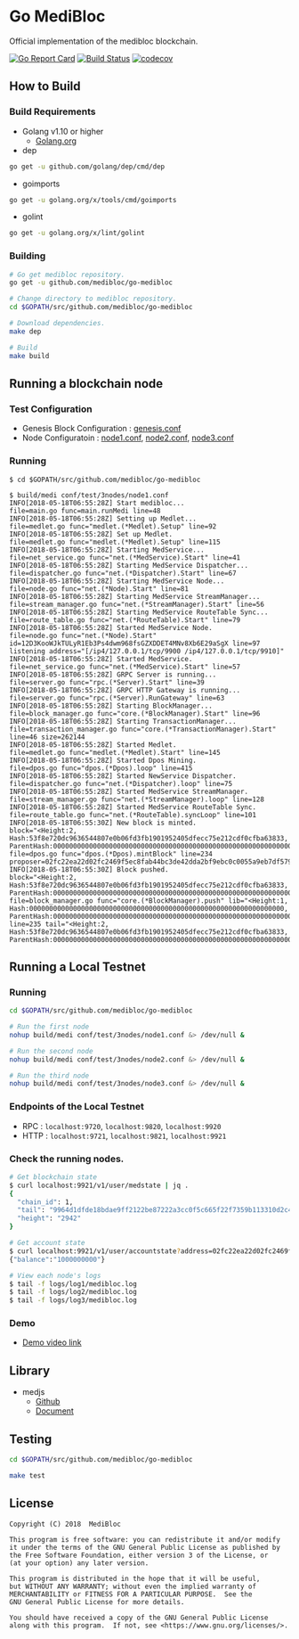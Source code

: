 # Go MediBloc
Official implementation of the medibloc blockchain.

[![Go Report Card](https://goreportcard.com/badge/github.com/medibloc/go-medibloc)](https://goreportcard.com/report/github.com/medibloc/go-medibloc)
[![Build Status](https://travis-ci.com/medibloc/go-medibloc.svg?branch=master)](https://travis-ci.com/medibloc/go-medibloc)
[![codecov](https://codecov.io/gh/medibloc/go-medibloc/branch/master/graph/badge.svg)](https://codecov.io/gh/medibloc/go-medibloc)

## How to Build
### Build Requirements
* Golang v1.10 or higher
    * [Golang.org](https://Golang.org)
* dep
```bash
go get -u github.com/golang/dep/cmd/dep
```
* goimports
```bash
go get -u golang.org/x/tools/cmd/goimports
```
* golint
```bash
go get -u golang.org/x/lint/golint
```

### Building
```bash
# Go get medibloc repository.
go get -u github.com/medibloc/go-medibloc

# Change directory to medibloc repository.
cd $GOPATH/src/github.com/medibloc/go-medibloc

# Download dependencies.
make dep

# Build
make build
```

## Running a blockchain node
### Test Configuration
* Genesis Block Configuration : [genesis.conf](https://github.com/medibloc/go-medibloc/blob/master/conf/test/3nodes/genesis.conf)
* Node Configuratoin : [node1.conf](https://github.com/medibloc/go-medibloc/blob/master/conf/test/3nodes/node1.conf), [node2.conf](https://github.com/medibloc/go-medibloc/blob/master/conf/test/3nodes/node2.conf), [node3.conf](https://github.com/medibloc/go-medibloc/blob/master/conf/test/3nodes/node3.conf)

### Running
```
$ cd $GOPATH/src/github.com/medibloc/go-medibloc

$ build/medi conf/test/3nodes/node1.conf
INFO[2018-05-18T06:55:28Z] Start medibloc...                             file=main.go func=main.runMedi line=48
INFO[2018-05-18T06:55:28Z] Setting up Medlet...                          file=medlet.go func="medlet.(*Medlet).Setup" line=92
INFO[2018-05-18T06:55:28Z] Set up Medlet.                                file=medlet.go func="medlet.(*Medlet).Setup" line=115
INFO[2018-05-18T06:55:28Z] Starting MedService...                        file=net_service.go func="net.(*MedService).Start" line=41
INFO[2018-05-18T06:55:28Z] Starting MedService Dispatcher...             file=dispatcher.go func="net.(*Dispatcher).Start" line=67
INFO[2018-05-18T06:55:28Z] Starting MedService Node...                   file=node.go func="net.(*Node).Start" line=81
INFO[2018-05-18T06:55:28Z] Starting MedService StreamManager...          file=stream_manager.go func="net.(*StreamManager).Start" line=56
INFO[2018-05-18T06:55:28Z] Starting MedService RouteTable Sync...        file=route_table.go func="net.(*RouteTable).Start" line=79
INFO[2018-05-18T06:55:28Z] Started MedService Node.                      file=node.go func="net.(*Node).Start" id=12D3KooWJkTULyR1Eb3Ps4dwm968fsGZXDDET4MNv8Xb6E29aSgX line=97 listening address="[/ip4/127.0.0.1/tcp/9900 /ip4/127.0.0.1/tcp/9910]"
INFO[2018-05-18T06:55:28Z] Started MedService.                           file=net_service.go func="net.(*MedService).Start" line=57
INFO[2018-05-18T06:55:28Z] GRPC Server is running...                     file=server.go func="rpc.(*Server).Start" line=39
INFO[2018-05-18T06:55:28Z] GRPC HTTP Gateway is running...               file=server.go func="rpc.(*Server).RunGateway" line=63
INFO[2018-05-18T06:55:28Z] Starting BlockManager...                      file=block_manager.go func="core.(*BlockManager).Start" line=96
INFO[2018-05-18T06:55:28Z] Starting TransactionManager...                file=transaction_manager.go func="core.(*TransactionManager).Start" line=46 size=262144
INFO[2018-05-18T06:55:28Z] Started Medlet.                               file=medlet.go func="medlet.(*Medlet).Start" line=145
INFO[2018-05-18T06:55:28Z] Started Dpos Mining.                          file=dpos.go func="dpos.(*Dpos).loop" line=415
INFO[2018-05-18T06:55:28Z] Started NewService Dispatcher.                file=dispatcher.go func="net.(*Dispatcher).loop" line=75
INFO[2018-05-18T06:55:28Z] Started MedService StreamManager.             file=stream_manager.go func="net.(*StreamManager).loop" line=128
INFO[2018-05-18T06:55:28Z] Started MedService RouteTable Sync.           file=route_table.go func="net.(*RouteTable).syncLoop" line=101
INFO[2018-05-18T06:55:30Z] New block is minted.                          block="<Height:2, Hash:53f8e720dc9636544807e0b06fd3fb1901952405dfecc75e212cdf0cfba63833, ParentHash:0000000000000000000000000000000000000000000000000000000000000000>" file=dpos.go func="dpos.(*Dpos).mintBlock" line=234 proposer=02fc22ea22d02fc2469f5ec8fab44bc3de42dda2bf9ebc0c0055a9eb7df579056c
INFO[2018-05-18T06:55:30Z] Block pushed.                                 block="<Height:2, Hash:53f8e720dc9636544807e0b06fd3fb1901952405dfecc75e212cdf0cfba63833, ParentHash:0000000000000000000000000000000000000000000000000000000000000000>" file=block_manager.go func="core.(*BlockManager).push" lib="<Height:1, Hash:0000000000000000000000000000000000000000000000000000000000000000, ParentHash:0000000000000000000000000000000000000000000000000000000000000000>" line=235 tail="<Height:2, Hash:53f8e720dc9636544807e0b06fd3fb1901952405dfecc75e212cdf0cfba63833, ParentHash:0000000000000000000000000000000000000000000000000000000000000000>"
```

## Running a Local Testnet

### Running
```bash
cd $GOPATH/src/github.com/medibloc/go-medibloc

# Run the first node
nohup build/medi conf/test/3nodes/node1.conf &> /dev/null &

# Run the second node
nohup build/medi conf/test/3nodes/node2.conf &> /dev/null &

# Run the third node
nohup build/medi conf/test/3nodes/node3.conf &> /dev/null &
```

### Endpoints of the Local Testnet
* RPC : `localhost:9720`, `localhost:9820`, `localhost:9920`
* HTTP : `localhost:9721`, `localhost:9821`, `localhost:9921`

### Check the running nodes.
```bash
# Get blockchain state
$ curl localhost:9921/v1/user/medstate | jq .
{
  "chain_id": 1,
  "tail": "9964d1dfde18bdae9ff2122be87222a3cc0f5c665f22f7359b113310d2c4a4f5",
  "height": "2942"
}

# Get account state
$ curl localhost:9921/v1/user/accountstate?address=02fc22ea22d02fc2469f5ec8fab44bc3de42dda2bf9ebc0c0055a9eb7df579056c
{"balance":"1000000000"}

# View each node's logs
$ tail -f logs/log1/medibloc.log
$ tail -f logs/log2/medibloc.log
$ tail -f logs/log3/medibloc.log
```

### Demo
* [Demo video link](https://youtu.be/igmLEfxw-u8)

## Library
* medjs
    * [Github](https://github.com/medibloc/medjs)
    * [Document](https://medjs.readthedocs.io/en/latest/)

## Testing
```bash
cd $GOPATH/src/github.com/medibloc/go-medibloc

make test
```

## License
```
Copyright (C) 2018  MediBloc

This program is free software: you can redistribute it and/or modify
it under the terms of the GNU General Public License as published by
the Free Software Foundation, either version 3 of the License, or
(at your option) any later version.

This program is distributed in the hope that it will be useful,
but WITHOUT ANY WARRANTY; without even the implied warranty of
MERCHANTABILITY or FITNESS FOR A PARTICULAR PURPOSE.  See the
GNU General Public License for more details.

You should have received a copy of the GNU General Public License
along with this program.  If not, see <https://www.gnu.org/licenses/>.
```
